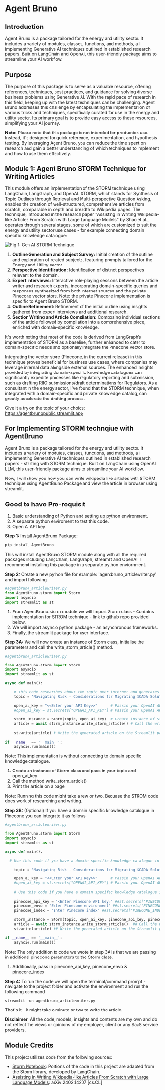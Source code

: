 # Agent Bruno## IntroductionAgent Bruno is a package tailored for the energy and utility sector. It includes a variety of modules, classes, functions, and methods, all implementing Generative AI techniques outlined in established research papers. Built on LangChain and OpenAI, this user-friendly package aims to streamline your AI workflow.## PurposeThe purpose of this package is to serve as a valuable resource, offering references, techniques, best practices, and guidance for solving diverse business problems using Generative AI. With the rapid pace of research in this field, keeping up with the latest techniques can be challenging. Agent Bruno addresses this challenge by encapsulating the implementation of various tricks and techniques, specifically curated for use in the energy and utility sector. Its primary goal is to provide easy access to these resources, simplifying your AI journey.**Note:**Please note that this package is not intended for production use. Instead, it's designed for quick reference, experimentation, and hypothesis testing. By leveraging Agent Bruno, you can reduce the time spent on research and gain a better understanding of which techniques to implement and how to use them effectively.## Module 1: Agent Bruno STORM Technique for Writing ArticlesThis module offers an implementation of the STORM technique using LangChain, LangGraph, and OpenAI. STORM, which stands for Synthesis of Topic Outlines through Retrieval and Multi-perspective Question Asking, enables the creation of well-structured, comprehensive articles from scratch, comparable in depth and breadth to Wikipedia pages.The technique, introduced in the research paper "Assisting in Writing Wikipedia-like Articles From Scratch with Large Language Models" by Shao et al., operates through several stages, some of which are customized to suit the energy and utility sector use cases - for example connecting domain specific knowledge catalogue:![Fig 1: Gen AI STORM Technique](STORM.png)1. **Outline Generation and Subject Survey:** Initial creation of the outline and exploration of related subjects, featuring prompts tailored for the Energy and Utility sector.2. **Perspective Identification:** Identification of distinct perspectives relevant to the domain.3. **Expert Interviews:** Interactive role-playing sessions between the article writer and research experts, incorporating domain-specific queries and responses synthesized from both internet sources and the private Pinecone vector store. Note: the private Pinecone implementation is specific to Agent Bruno STORM.4. **Outline Refinement:** Refinement of the initial outline using insights gathered from expert interviews and additional research.5. **Section Writing and Article Compilation:** Composing individual sections of the article followed by compilation into a comprehensive piece, enriched with domain-specific knowledge.It's worth noting that most of the code is derived from LangGraph’s implementation of STORM as a baseline, further enhanced to cater to domain-specific needs and optionally integrate the Pinecone vector store.Integrating the vector store (Pinecone, in the current release) in this technique proves beneficial for business use cases, where companies may leverage internal data alongside external sources. The enhanced insights provided by integrating domain-specific knowledge catalogues can significantly expedite processes like regulatory reporting and submission, such as drafting RIIO submissions/draft determinations for Regulators. As a consultant in the energy sector, I've found that the STORM technique, when integrated with a domain-specific and private knowledge catalog, can greatly accelerate the drafting process.Give it a try on the topic of your choice: https://agentbrunopublic.streamlit.app## For Implementing STORM technqiue with AgentBrunoAgent Bruno is a package tailored for the energy and utility sector. It includes a variety of modules, classes, functions, and methods, all implementing Generative AI techniques outlined in established research papers - starting with STORM technique. Built on LangChain using OpenAI LLM, this user-friendly package aims to streamline your AI workflow.Now, I will show you how you can write wikipedia like articles with STORM technique using AgentBruno Package and view the article in browser using streamlit. ## Good to have Pre-requisit1. Basic understanding of Python and setting up python environment.2. A separate python enviroment to test this code.3. Open AI API key**Step 1:** Install AgentBruno Package: ```bashpip install AgentBruno```This will install AgentBruno STORM module along with all the required packages including LangChain, LangGraph, streamlit and OpenAI. I recommend installing this package in a separate python enviornment.**Step 2:** Create a new python file for example: 'agentbruno_articlewriter.py' and import following```python#agentbruno_articlewriter.pyfrom AgentBruno.storm import Stormimport asyncioimport streamlit as st```1. From AgentBruno.storm module we will import Storm class - Contains implementation for STROM technique - link to github repo provided below.2. We will import asyncio python package - an asynchronous frameworks.3. Finally, the streamlit package for user interface.**Step 3A:** We will now create an instance of Storm class,  initialise the parameters and call the write_storm_article() method. ```python#agentbruno_articlewriter.pyfrom AgentBruno.storm import Stormimport asyncioimport streamlit as stasync def main():            # This code researches about the topic over internet and generates an article. This code doesn't integrate with domain specific knowledge catalogue.        topic = 'Navigating Risk - Considerations for Migrating SCADA Solutions to the Cloud' # Your topic name    open_ai_key = "<<Enter your API Key>>"      # Passin your OpenAI API key - you can directly passin the key    #open_ai_key = st.secrets["OPENAI_API_KEY"] # Passin your OpenAI API key - you can pull it from the streamlit secrets folder        storm_instance = Storm(topic, open_ai_key)  # Create instance of Storm class    article = await storm_instance.write_storm_article() # Call the write_storm_article method to write the article.        st.write(article) # Write the generated article on the Streamlit page.    if __name__ == '__main__':    asyncio.run(main())```Note: This implementation is without connecting to domain specific knowledge catalogue.1. Create an instance of Storm class and pass in your topic and open_ai_key2. Call the method write_storm_article()3. Print the article on a pageNote: Running this code might take a few or two. Becuase the STROM code does work of researching and writing.**Step 3B:** (Optional) If you have a domain specific knowledge catalogue in Pinecone you can integrate it as follows```python#agentbruno_articlewriter.pyfrom AgentBruno.storm import Storm import asyncioimport streamlit as stasync def main():      # Use this code if you have a domain specific knowledge catalogue in Pinecone.     topic = 'Navigating Risk - Considerations for Migrating SCADA Solutions to the Cloud' # Your topic name    open_ai_key = "<<Enter your API Key>>"      # Passin your OpenAI API key - you can directly passin the key    #open_ai_key = st.secrets["OPENAI_API_KEY"] # Passin your OpenAI API key - you can pull it from the streamlit secrets folder        # Use this code if you have a domain specific knowledge catalogue in Pinecone. Uncomment below section of code.        pinecone_api_key = "<Enter Pinecone API key>" ##st.secrets['PINECONE_API_KEY']    pinecone_envo = "Enter Pinecone environment" ##st.secrets['PINECONE_ENV']    pinecone_index = "Enter Pinecone index" ##st.secrets['PINECONE_INDEX']        storm_instance = Storm(topic, open_ai_key, pinecone_api_key, pinecone_envo, pinecone_index) ## Create instance of Storm class    article = await storm_instance.write_storm_article()  ## Call the write_storm_article method to write the article.    st.write(article) ## Write the generated article on the Streamlit page.    if __name__ == '__main__':    asyncio.run(main())```Note: The only addition to code we wrote in step 3A is that we are passing in additional pinecone parameters to the Storm class.1. Additionally, pass in pinecone_api_key, pinecone_envo & pinecone_index**Step 4:** To run the code we will open the terminal/command prompt - navigate to the project folder and activate the environment and run the following command```pythonstreamlit run agentbruno_articlewriter.py```That's it - it might take a minute or two to write the article.**Disclaimer:** All the code, models, insights and contents are my own and do not reflect the views or opinions of my employer, client or any SaaS service providers.## Module CreditsThis project utilizes code from the following sources:- [Storm Notebook](https://github.com/langchain-ai/langgraph/blob/main/examples/storm/storm.ipynb): Portions of the code in this project are adapted from the Storm library, developed by LangChain.- [Assisting in Writing Wikipedia-like Articles From Scratch with Large Language Models](https://arxiv.org/abs/2402.14207): arXiv:2402.14207 [cs.CL]